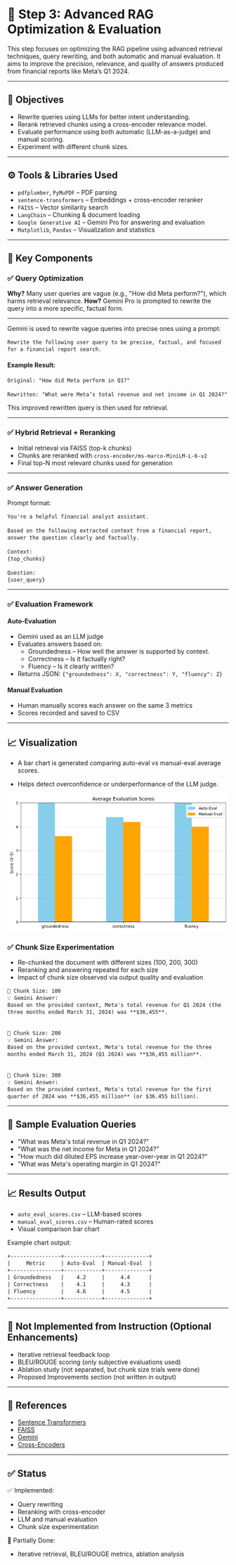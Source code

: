 
# 🚀 Step 3: Advanced RAG Optimization & Evaluation

This step focuses on optimizing the RAG pipeline using advanced retrieval techniques, query rewriting, and both automatic and manual evaluation. It aims to improve the precision, relevance, and quality of answers produced from financial reports like Meta’s Q1 2024.

---

## 📌 Objectives

- Rewrite queries using LLMs for better intent understanding.
- Rerank retrieved chunks using a cross-encoder relevance model.
- Evaluate performance using both automatic (LLM-as-a-judge) and manual scoring.
- Experiment with different chunk sizes.

---

## ⚙️ Tools & Libraries Used

- `pdfplumber`, `PyMuPDF` – PDF parsing
- `sentence-transformers` – Embeddings + cross-encoder reranker
- `FAISS` – Vector similarity search
- `LangChain` – Chunking & document loading
- `Google Generative AI` – Gemini Pro for answering and evaluation
- `Matplotlib`, `Pandas` – Visualization and statistics

---

<!-- ## 🧩 System Components & What Was Implemented
### 1. Query Optimization with Gemini
**Why?** Many user queries are vague (e.g., "How did Meta perform?"), which harms retrieval relevance.

**How?** Gemini Pro is prompted to rewrite the query into a more specific, factual form. -->
<!-- 
### Prompt example: 
```
Rewrite the following user query to be precise, factual, and focused for a financial report search.
```

--- -->

## 🧩 Key Components

### ✅ Query Optimization

**Why?** Many user queries are vague (e.g., "How did Meta perform?"), which harms retrieval relevance.
**How?** Gemini Pro is prompted to rewrite the query into a more specific, factual form.  

---

Gemini is used to rewrite vague queries into precise ones using a prompt:  
```text
Rewrite the following user query to be precise, factual, and focused for a financial report search.
```
#### Example Result:
```
Original: "How did Meta perform in Q1?"

Rewritten: "What were Meta’s total revenue and net income in Q1 2024?"
```
This improved rewritten query is then used for retrieval.

---

### ✅ Hybrid Retrieval + Reranking

- Initial retrieval via FAISS (top-k chunks)
- Chunks are reranked with `cross-encoder/ms-marco-MiniLM-L-6-v2`
- Final top-N most relevant chunks used for generation

---

### ✅ Answer Generation

Prompt format:

```text
You're a helpful financial analyst assistant.

Based on the following extracted context from a financial report, answer the question clearly and factually.

Context:
{top_chunks}

Question:
{user_query}
```

---

### ✅ Evaluation Framework

#### Auto-Evaluation

- Gemini used as an LLM judge
- Evaluates answers based on:
  - Groundedness – How well the answer is supported by context.
  - Correctness – Is it factually right?
  - Fluency – Is it clearly written? 
- Returns JSON: `{"groundedness": X, "correctness": Y, "fluency": Z}`

#### Manual Evaluation

- Human manually scores each answer on the same 3 metrics
- Scores recorded and saved to CSV

---

## 📈 Visualization
 - A bar chart is generated comparing auto-eval vs manual-eval average scores.

 - Helps detect overconfidence or underperformance of the LLM judge.

![Evaluation](image.png)

### ✅ Chunk Size Experimentation

- Re-chunked the document with different sizes (100, 200, 300)
- Reranking and answering repeated for each size
- Impact of chunk size observed via output quality and evaluation

```
📏 Chunk Size: 100
💡 Gemini Answer:
Based on the provided context, Meta's total revenue for Q1 2024 (the three months ended March 31, 2024) was **$36,455**.


📏 Chunk Size: 200
💡 Gemini Answer:
Based on the provided context, Meta's total revenue for the three months ended March 31, 2024 (Q1 2024) was **$36,455 million**.


📏 Chunk Size: 300
💡 Gemini Answer:
Based on the provided context, Meta's total revenue for the first quarter of 2024 was **$36,455 million** (or $36.455 billion).

```
---

## 💬 Sample Evaluation Queries

- "What was Meta's total revenue in Q1 2024?"
- "What was the net income for Meta in Q1 2024?"
- "How much did diluted EPS increase year-over-year in Q1 2024?"
- "What was Meta's operating margin in Q1 2024?"

---

## 📈 Results Output

- `auto_eval_scores.csv` – LLM-based scores
- `manual_eval_scores.csv` – Human-rated scores
- Visual comparison bar chart

Example chart output:
```
+----------------+------------+--------------+
|     Metric     | Auto-Eval  | Manual-Eval  |
+----------------+------------+--------------+
| Groundedness   |    4.2     |     4.4      |
| Correctness    |    4.1     |     4.3      |
| Fluency        |    4.6     |     4.5      |
+----------------+------------+--------------+
```

---

## 🧠 Not Implemented from Instruction (Optional Enhancements)

- Iterative retrieval feedback loop
- BLEU/ROUGE scoring (only subjective evaluations used)
- Ablation study (not separated, but chunk size trials were done)
- Proposed Improvements section (not written in output)

---

## 📎 References

- [Sentence Transformers](https://www.sbert.net/)
- [FAISS](https://github.com/facebookresearch/faiss)
- [Gemini](https://ai.google.dev/)
- [Cross-Encoders](https://huggingface.co/cross-encoder/ms-marco-MiniLM-L-6-v2)

---

## ✅ Status

✅ Implemented:
- Query rewriting
- Reranking with cross-encoder
- LLM and manual evaluation
- Chunk size experimentation

🚧 Partially Done:
- Iterative retrieval, BLEU/ROUGE metrics, ablation analysis


